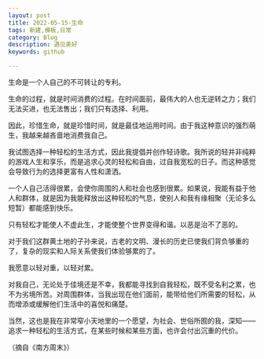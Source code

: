 ```yaml
---
layout: post
title: 2022-05-15-生命 
tags: 新建,模板,日常
category: Blog
description: 遇见美好
keywords: github

---
```

生命是一个人自己的不可转让的专利。

生命的过程，就是时间消费的过程。在时间面前，最伟大的人也无逆转之力；我们无法买进，也无法售出；我们只有选择、利用。

因此，珍惜生命，就是珍惜时间，就是最佳地运用时间。由于我这种意识的强烈萌生，我越来越吝啬地消费我自己。

我试图选择一种轻松的生活方式，因此我提倡并创作轻诗歌。我所说的轻并非纯粹的游戏人生和享乐，而是追求心灵的轻松和自由，过自我宽松的日子。而这种感觉会导致行为的选择更富有人性和潇洒。

一个人自己活得很累，会使你周围的人和社会也感到很累。如果说，我能有益于他人和群体，就是因为我能释放出这种轻松的气息，使别人和我有缘相聚（无论多么短暂）都能感到快乐。

只有轻松才能使人不虚此生，才能使整个世界变得和谐。以恶是治不了恶的。

对于我们这群黄土地的子孙来说，古老的文明、漫长的历史已使我们背负够重的了，复杂的现实和人际关系使我们体验够累的了。

我愿意以轻对重，以轻对累。

对我自己，无论处于佳境还是不幸，我都能寻找到自我轻松，既不受名利之累，也不为劣境所苦。对周围群体，当我出现在他们面前，能带给他们所需要的轻松，从而增添或缓解他们生活中的喜悦和痛楚。

当然，这也是我在非常窄小天地里的一个愿望，为社会、世俗所囿的我，深知——追求一种轻松的生活方式，在某些时候和某些方面，也许会付出沉重的代价。

（摘自《南方周末》）

